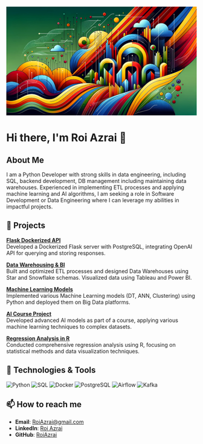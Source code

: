 <p align="center">
  <img src="https://github.com/RoiAzrai/RoiAzrai/blob/main/DallE02.webp" alt="Colorful abstract digital artwork" width="600"/>
</p>

# Hi there, I'm Roi Azrai 👋

## About Me

I am a Python Developer with strong skills in data engineering, including SQL, backend development, DB management including maintaining data warehouses. Experienced in implementing ETL processes and applying machine learning and AI algorithms, I am seeking a role in Software Development or Data Engineering where I can leverage my abilities in impactful projects.

## 🚀 Projects

**[Flask Dockerized API](https://github.com/RoiAzrai/project-1)**  
Developed a Dockerized Flask server with PostgreSQL, integrating OpenAI API for querying and storing responses.

**[Data Warehousing & BI](https://github.com/RoiAzrai/project-2)**  
Built and optimized ETL processes and designed Data Warehouses using Star and Snowflake schemas. Visualized data using Tableau and Power BI.

**[Machine Learning Models](https://github.com/RoiAzrai/project-3)**  
Implemented various Machine Learning models (DT, ANN, Clustering) using Python and deployed them on Big Data platforms.

**[AI Course Project](https://github.com/RoiAzrai/AI-Course-Project)**  
Developed advanced AI models as part of a course, applying various machine learning techniques to complex datasets.

**[Regression Analysis in R](https://github.com/RoiAzrai/Regression-Project-R-Programing)**  
Conducted comprehensive regression analysis using R, focusing on statistical methods and data visualization techniques.

## 🔧 Technologies & Tools

![Python](https://img.shields.io/badge/-Python-3776AB?style=flat-square&logo=python&logoColor=white)
![SQL](https://img.shields.io/badge/-SQL-00758F?style=flat-square&logo=sql)
![Docker](https://img.shields.io/badge/-Docker-2496ED?style=flat-square&logo=docker&logoColor=white)
![PostgreSQL](https://img.shields.io/badge/-PostgreSQL-4169E1?style=flat-square&logo=postgresql&logoColor=white)
![Airflow](https://img.shields.io/badge/-Apache%20Airflow-017CEE?style=flat-square&logo=apache-airflow&logoColor=white)
![Kafka](https://img.shields.io/badge/-Kafka-231F20?style=flat-square&logo=apache-kafka&logoColor=white)

## 📫 How to reach me

- **Email**: RoiAzrai@gmail.com
- **LinkedIn**: [Roi Azrai](https://linkedin.com/in/RoiAzrai)
- **GitHub**: [RoiAzrai](https://github.com/RoiAzrai)
